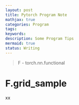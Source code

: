 ```yaml
---
layout: post
title: Pytorch Program Note
mathjax: true
categories: Program
tags:
keywords:
description: Some Program Tips
mermaid: true
status: Writing
---
```


> F - torch.nn.functional

# F.grid_sample
xx